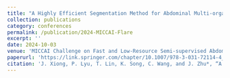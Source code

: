 ```yaml
---
title: "A Highly Efficient Segmentation Method for Abdominal Multi-organs on Laptop"
collection: publications
category: conferences
permalink: /publication/2024-MICCAI-Flare
excerpt: ''
date: 2024-10-03
venue: 'MICCAI Challenge on Fast and Low-Resource Semi-supervised Abdominal Organ Segmentation'
paperurl: 'https://link.springer.com/chapter/10.1007/978-3-031-72114-4_43'
citation: 'J. Xiong, P. Lyu, T. Lin, K. Song, C. Wang, and J. Zhu*, “A Highly Efficient Segmentation Method for Abdominal Multi-organs on Laptop,” in MICCAI Challenge on Fast and Low-Resource Semi-supervised Abdominal Organ Segmentation, Springer, 2024, pp. 116–131.'
---
```



